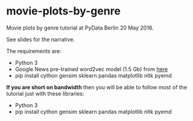 # movie-plots-by-genre
Movie plots by genre tutorial at PyData Berlin 20 May 2016. 

See slides for the narrative.

The requirements are:

- Python 3
- Google News pre-trained word2vec model (1.5 Gb) from [here]( https://drive.google.com/file/d/0B7XkCwpI5KDYNlNUTTlSS21pQmM/edit?usp=sharing)
- pip install cython gensim sklearn pandas matplotlib nltk pyemd

__If you are short on bandwidth__ then you will be able to follow most of the tutorial just with these libraries:

- Python 3
- pip install cython gensim sklearn pandas matplotlib nltk pyemd
